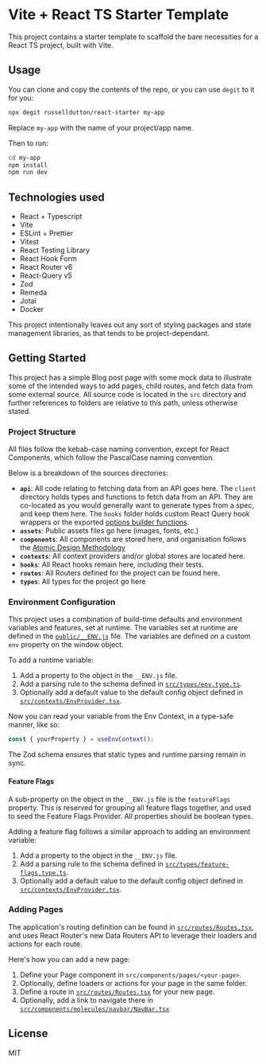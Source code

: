 # Vite + React TS Starter Template

This project contains a starter template to scaffold the bare necessities for a React TS project, built with Vite.

## Usage

You can clone and copy the contents of the repo, or you can use `degit` to it for you:

```sh
npx degit russelldutton/react-starter my-app
```

Replace `my-app` with the name of your project/app name.

Then to run:

```sh
cd my-app
npm install
npm run dev
```

## Technologies used

- React + Typescript
- Vite
- ESLint + Prettier
- Vitest
- React Testing Library
- React Hook Form
- React Router v6
- React-Query v5
- Zod
- Remeda
- Jotai
- Docker

This project intentionally leaves out any sort of styling packages and state management libraries, as that tends to be project-dependant.

## Getting Started

This project has a simple Blog post page with some mock data to illustrate some of the intended ways to add pages, child routes, and fetch data from some external source.
All source code is located in the `src` directory and further references to folders are relative to this path, unless otherwise stated.

### Project Structure

All files follow the kebab-case naming convention, except for React Components, which follow the PascalCase naming convention.

Below is a breakdown of the sources directories:

- **`api`**: All code relating to fetching data from an API goes here. The `client` directory holds types and functions to fetch data from an API. They are co-located as you would generally want to generate types from a spec, and keep them here. The `hooks` folder holds custom React Query hook wrappers or the exported [options builder functions](https://tanstack.com/query/latest/docs/framework/react/guides/query-options).
- **`assets`**: Public assets files go here (images, fonts, etc.)
- **`components`**: All components are stored here, and organisation follows the [Atomic Design Methodology](https://bradfrost.com/blog/post/atomic-web-design/)
- **`contexts`**: All context providers and/or global stores are located here.
- **`hooks`**: All React hooks remain here, including their tests.
- **`routes`**: All Routers defined for the project can be found here.
- **`types`**: All types for the project go here

### Environment Configuration

This project uses a combination of build-time defaults and environment variables and features, set at runtime. The variables set at runtime are defined in the [`public/__ENV.js`](./public/__ENV.js) file. The variables are defined on a custom `env` property on the window object.

To add a runtime variable:

1. Add a property to the object in the `__ENV.js` file.
2. Add a parsing rule to the schema defined in [`src/types/env.type.ts`](./src/types/env.type.ts).
3. Optionally add a default value to the default config object defined in [`src/contexts/EnvProvider.tsx`](./src/contexts/EnvProvider.tsx).

Now you can read your variable from the Env Context, in a type-safe manner, like so:

```javascript
const { yourProperty } = useEnvContext();
```

The Zod schema ensures that static types and runtime parsing remain in sync.

#### Feature Flags

A sub-property on the object in the `__ENV.js` file is the `featureFlags` property. This is reserved for grouping all feature flags together, and used to seed the Feature Flags Provider. All properties should be boolean types.

Adding a feature flag follows a similar approach to adding an environment variable:

1. Add a property to the object in the `__ENV.js` file.
2. Add a parsing rule to the schema defined in [`src/types/feature-flags.type.ts`](./src/types/feature-flags.type.ts).
3. Optionally add a default value to the default config object defined in [`src/contexts/EnvProvider.tsx`](./src/contexts/EnvProvider.tsx).

### Adding Pages

The application's routing definition can be found in [`src/routes/Routes.tsx`](./src/routes/Routes.tsx), and uses React Router's new Data Routers API to leverage their loaders and actions for each route.

Here's how you can add a new page:

1. Define your Page component in `src/components/pages/<your-page>`.
2. Optionally, define loaders or actions for your page in the same folder.
3. Define a route in [`src/routes/Routes.tsx`](./src/routes/Routes.tsx) for your new page.
4. Optionally, add a link to navigate there in [`src/components/molecules/navbar/NavBar.tsx`](./src/components/molecules/navbar/NavBar.tsx)

## License

MIT
